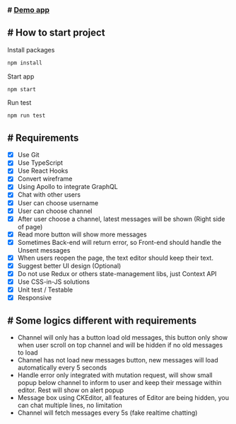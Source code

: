### # [Demo app](https://haibui2207.github.io/anymind-demo)


## # How to start project

Install packages

```bash
npm install
```

Start app

```bash
npm start
```

Run test

```bash
npm run test
```

## # Requirements
- [x] Use Git
- [x] Use TypeScript
- [x] Use React Hooks
- [x] Convert wireframe
- [x] Using Apollo to integrate GraphQL
- [x] Chat with other users
- [x] User can choose username
- [x] User can choose channel
- [x] After user choose a channel, latest messages will be shown (Right side of page)
- [x] Read more button will show more messages
- [x] Sometimes Back-end will return error, so Front-end should handle the Unsent messages
- [x] When users reopen the page, the text editor should keep their text.
- [x] Suggest better UI design (Optional)
- [x] Do not use Redux or others state-management libs, just Context API
- [x] Use CSS-in-JS solutions
- [x] Unit test / Testable
- [x] Responsive

## # Some logics different with requirements
- Channel will only has a button load old messages, this button only show when user scroll on top channel and will be hidden if no old messages to load
- Channel has not load new messages button, new messages will load automatically every 5 seconds
- Handle error only integrated with mutation request, will show small popup below channel to inform to user and keep their message within editor. Rest will show on alert popup
- Message box using CKEditor, all features of Editor are being hidden, you can chat multiple lines, no limitation
- Channel will fetch messages every 5s (fake realtime chatting)
